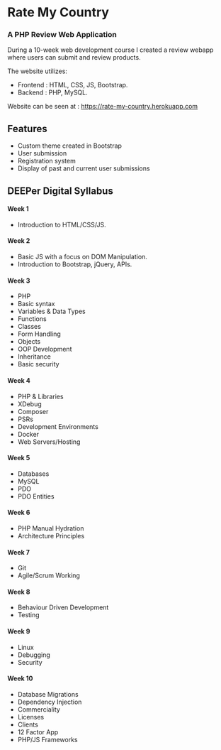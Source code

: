 # Rate My Country

### A PHP Review Web Application

During a 10-week web development course I created a review webapp where 
users can submit and review products.

The website utilizes: 
- Frontend : HTML, CSS, JS, Bootstrap.
- Backend : PHP, MySQL. 

Website can be seen at : https://rate-my-country.herokuapp.com

Features
------
- Custom theme created in Bootstrap
- User submission 
- Registration system 
- Display of past and current user submissions

DEEPer Digital Syllabus 
----

#### Week 1 

- Introduction to HTML/CSS/JS. 

#### Week 2

- Basic JS with a focus on DOM Manipulation.
- Introduction to Bootstrap, jQuery, APIs.

#### Week 3

- PHP
- Basic syntax 
- Variables & Data Types 
- Functions
- Classes
- Form Handling 
- Objects 
- OOP Development 
- Inheritance 
- Basic security 

#### Week 4

- PHP & Libraries 
- XDebug
- Composer 
- PSRs
- Development Environments
- Docker 
- Web Servers/Hosting 

#### Week 5

- Databases 
- MySQL 
- PDO 
- PDO Entities 


#### Week 6

- PHP Manual Hydration 
- Architecture Principles 

#### Week 7 

- Git
- Agile/Scrum Working 

#### Week 8 

- Behaviour Driven Development 
- Testing 

#### Week 9 

- Linux
- Debugging
- Security 

#### Week 10 

- Database Migrations 
- Dependency Injection 
- Commerciality 
- Licenses
- Clients 
- 12 Factor App 
- PHP/JS Frameworks






